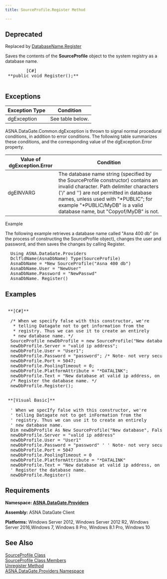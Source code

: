 ```yaml
---
title: SourceProfile.Register Method

---
```


## <span style="font-color:red">Deprecated</span>
Replaced by [DatabaseName.Register](database-name-class-register-method.html)

Saves the contents of the **SourceProfile** object to the system registry as a database name.
<span style="MARGIN-BOTTOM: 0.8em" />
<pre class="prettyprint">
        <span class="lang">[C#]</span>
 **public void Register();** 
      </pre>


## Exceptions



| Exception Type | Condition |
| ---- | ---- |
| dgException | See table below. |



ASNA.DataGate.Common.dgException is thrown to signal normal procedural conditions, in addition to error conditions. The following table summarizes these conditions, and the corresponding value of the dgException.Error property. 
<br />



| Value of dgException.Error | Condition |
| ---- | ---- |
| dgEINVARG | The database name string (specified by the SourceProfile constructor) contains an invalid character. Path delimiter characters ('/' and '\') are not permitted in database names, unless used with "*PUBLIC"; for example "*PUBLIC/MyDB" is a valid database name, but "Copyof/MyDB" is not. |



Example <p>The following example retrieves a database name called "Asna 400 db" (in the process of constructing the SourceProfile object), changes the user and password, and then saves the changes by calling Register. 
<pre class="prettyprint">  Using ASNA.DataGate.Providers
  DclfldName(AsnaDbName) Type(SourceProfile)
  AsnaDbName = *New SourceProfile("Asna 400 db")
  AsnaDbName.User = "NewUser"
  AsnaDbName.Password = "NewPasswd"
  AsnaDbName. Register()			</pre>

## Examples 

<pre class="prettyprint">
        <span class="lang">
 **[C#]** 
        </span>
  /* When we specify false with this constructor, we're
   * telling Datagate not to get information from the
   * registry. Thus we can use it to create an entirely
   * new database name. */
  SourceProfile newDbProfile = new SourceProfile("New database", false);
  newDbProfile.Server = "valid ip address";
  newDbProfile.User = "User1";
  newDbProfile.Password = "password"; /* Note- not very secure. */
  newDbProfile.Port = 5047;
  newDbProfile.PoolingTimeout = 0;
  newDbProfile.PlatformAttribute = "*DATALINK";
  newDbProfile.Text = "New database at valid ip address, on port 5047.";
  /* Register the database name. */
  newDbProfile.Register();</pre>
<pre class="prettyprint">
        <span class="lang">
 **[Visual Basic]** 
        </span>
  ' When we specIfy false with this constructor, we're
  ' telling Datagate not to get inFormation from the
  ' registry. Thus we can use it to create an entirely
  ' new database name. 
  Dim newDbProfile As New SourceProfile("New database", False)
  newDbProfile.Server = "valid ip address"
  newDbProfile.User = "User1"
  newDbProfile.Password = "password" ' ' Note- not very secure.
  newDbProfile.Port = 5047
  newDbProfile.PoolingTimeout = 0
  newDbProfile.PlatformAttribute = "*DATALINK"
  newDbProfile.Text = "New database at valid ip address, on port 5047."
  ' Register the database name.
  newDbProfile.Register()
</pre>

## Requirements

**Namespace: [ ASNA.DataGate.Providers](datagate-providers-namespace.html)** 

**Assembly:** ASNA DataGate Client 

**Platforms:** Windows Server 2012, Windows Server 2012 R2, Windows Server 2016,Windows 7, Windows 8 Pro, Windows 8.1 Pro, Windows 10
## See Also


[SourceProfile Class](source-profile-class.html)
      <br />
[SourceProfile Class Members](source-profile-members.html)
      <br />
[Unregister Method](source-profile-class-unregister-method.html)
      <br />
[ASNA.DataGate.Providers Namespace](datagate-providers-namespace.html)

